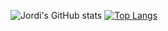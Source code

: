 <!--
**JordiROP/JordiROP** is a ✨ _special_ ✨ repository because its `README.md` (this file) appears on your GitHub profile.

Here are some ideas to get you started:

- 🔭 I’m currently working on ...
- 🌱 I’m currently learning ...
- 👯 I’m looking to collaborate on ...
- 🤔 I’m looking for help with ...
- 💬 Ask me about ...
- 📫 How to reach me: ...
- 😄 Pronouns: ...
- ⚡ Fun fact: ...
-->
![Jordi's GitHub stats](https://github-readme-stats.vercel.app/api?username=jordirop&show_icons=true&theme=tokyonight)
[![Top Langs](https://github-readme-stats.vercel.app/api/top-langs/?username=jordirop&theme=tokyonight&layout=compact&langs_count=8)](https://github.com/anuraghazra/github-readme-stats)
